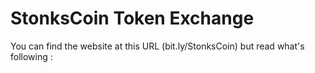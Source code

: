 # StonksCoin Token Exchange

You can find the website at this URL (bit.ly/StonksCoin) but read what's following : 
